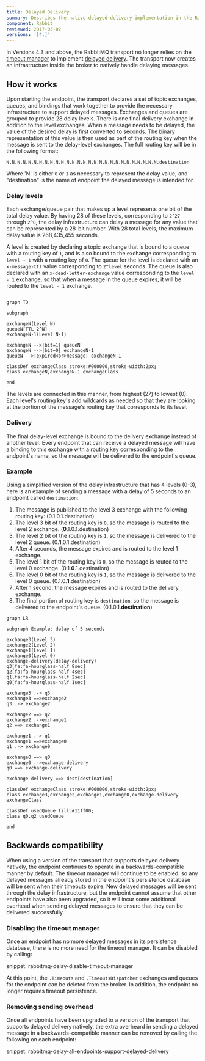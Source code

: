 ```yaml
---
title: Delayed Delivery
summary: Describes the native delayed delivery implementation in the RabbitMQ transport
component: Rabbit
reviewed: 2017-03-02
versions: '[4,]'
---
```


In Versions 4.3 and above, the RabbitMQ transport no longer relies on the [timeout manager](/nservicebus/messaging/timeout-manager.md) to implement [delayed delivery](/nservicebus/messaging/delayed-delivery.md). The transport now creates an infrastructure inside the broker to natively handle delaying messages.


## How it works

Upon starting the endpoint, the transport declares a set of topic exchanges, queues, and bindings that work together to provide the necessary infrastructure to support delayed messages. Exchanges and queues are grouped to provide 28 delay levels. There is one final delivery exchange in addition to the level exchanges. When a message needs to be delayed, the value of the desired delay is first converted to seconds. The binary representation of this value is then used as part of the routing key when the message is sent to the delay-level exchanges. The full routing key will be in the following format:

```
N.N.N.N.N.N.N.N.N.N.N.N.N.N.N.N.N.N.N.N.N.N.N.N.N.N.N.N.destination
```

Where 'N' is either `0` or `1` as necessary to represent the delay value, and "destination" is the name of endpoint the delayed message is intended for.


### Delay levels

Each exchange/queue pair that makes up a level represents one bit of the total delay value. By having 28 of these levels, corresponding to `2^27` through `2^0`, the delay infrastructure can delay a message for any value that can be represented by a 28-bit number. With 28 total levels, the maximum delay value is 268,435,455 seconds.

A level is created by declaring a topic exchange that is bound to a queue with a routing key of `1`, and is also bound to the exchange corresponding to `level - 1` with a routing key of `0`. The queue for the level is declared with an `x-message-ttl` value corresponding to `2^level` seconds. The queue is also declared with an `x-dead-letter-exchange` value corresponding to the `level - 1` exchange, so that when a message in the queue expires, it will be routed to the `level - 1` exchange.

```mermaid

graph TD

subgraph

exchangeN(Level N)
queueN[TTL 2^N]
exchangeN-1(Level N-1)

exchangeN -->|bit=1| queueN
exchangeN -->|bit=0| exchangeN-1
queueN -->|expired<br>message| exchangeN-1

classDef exchangeClass stroke:#000000,stroke-width:2px;
class exchangeN,exchangeN-1 exchangeClass

end
```

The levels are connected in this manner, from highest (27) to lowest (0). Each level's routing key's add wildcards as needed so that they are looking at the portion of the message's routing key that corresponds to its level.


### Delivery

The final delay-level exchange is bound to the delivery exchange instead of another level. Every endpoint that can receive a delayed message will have a binding to this exchange with a routing key corresponding to the endpoint's name, so the message will be delivered to the endpoint's queue.


### Example

Using a simplified version of the delay infrastructure that has 4 levels (0-3), here is an example of sending a message with a delay of 5 seconds to an endpoint called `destination`:

 1. The message is published to the level 3 exchange with the following routing key: (0.1.0.1.destination)
 1. The level 3 bit of the routing key is `0`, so the message is routed to the level 2 exchange. (**0**.1.0.1.destination)
 1. The level 2 bit of the routing key is `1`, so the message is delivered to the level 2 queue. (0.**1**.0.1.destination)
 1. After 4 seconds, the message expires and is routed to the level 1 exchange.
 1. The level 1 bit of the routing key is `0`, so the message is routed to the level 0 exchange. (0.1.**0**.1.destination)
 1. The level 0 bit of the routing key is `1`, so the message is delivered to the level 0 queue. (0.1.0.**1**.destination)
 1. After 1 second, the message expires and is routed to the delivery exchange.
 1. The final portion of routing key is `destination`, so the message is delivered to the endpoint's queue. (0.1.0.1.**destination**)

```mermaid
graph LR

subgraph Example: delay of 5 seconds

exchange3(Level 3)
exchange2(Level 2)
exchange1(Level 1)
exchange0(Level 0)
exchange-delivery(delay-delivery)
q3[fa:fa-hourglass-half 8sec]
q2[fa:fa-hourglass-half 4sec]
q1[fa:fa-hourglass-half 2sec]
q0[fa:fa-hourglass-half 1sec]

exchange3 .-> q3
exchange3 ==>exchange2
q3 .-> exchange2

exchange2 ==> q2
exchange2 .->exchange1
q2 ==> exchange1

exchange1 .-> q1
exchange1 ==>exchange0
q1 .-> exchange0

exchange0 ==> q0
exchange0 .->exchange-delivery
q0 ==> exchange-delivery

exchange-delivery ==> dest[destination]

classDef exchangeClass stroke:#000000,stroke-width:2px;
class exchange3,exchange2,exchange1,exchange0,exchange-delivery exchangeClass

classDef usedQueue fill:#11ff00;
class q0,q2 usedQueue

end
```


## Backwards compatibility

When using a version of the transport that supports delayed delivery natively, the endpoint continues to operate in a backwards-compatible manner by default. The timeout manager will continue to be enabled, so any delayed messages already stored in the endpoint's persistence database will be sent when their timeouts expire. New delayed messages will be sent through the delay infrastructure, but the endpoint cannot assume that other endpoints have also been upgraded, so it will incur some additional overhead when sending delayed messages to ensure that they can be delivered successfully.


### Disabling the timeout manager

Once an endpoint has no more delayed messages in its persistence database, there is no more need for the timeout manager. It can be disabled by calling:

snippet: rabbitmq-delay-disable-timeout-manager

At this point, the `.Timeouts` and `.TimeoutsDispatcher` exchanges and queues for the endpoint can be deleted from the broker. In addition, the endpoint no longer requires timeout persistence.


### Removing sending overhead

Once all endpoints have been upgraded to a version of the transport that supports delayed delivery natively, the extra overheard in sending a delayed message in a backwards-compatible manner can be removed by calling the following on each endpoint:

snippet: rabbitmq-delay-all-endpoints-support-delayed-delivery